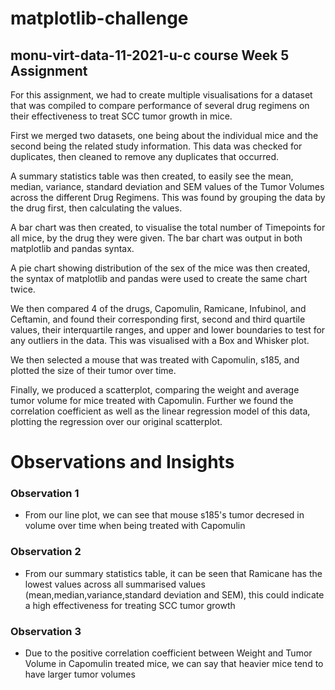 # matplotlib-challenge
## monu-virt-data-11-2021-u-c course Week 5 Assignment

For this assignment, we had to create multiple visualisations for a dataset that was compiled to compare performance of several drug regimens on their effectiveness to treat SCC tumor growth in mice.

First we merged two datasets, one being about the individual mice and the second being the related study information. This data was checked for duplicates, then cleaned to remove any duplicates that occurred.

A summary statistics table was then created, to easily see the mean, median, variance, standard deviation and SEM values of the Tumor Volumes across the different Drug Regimens. This was found by grouping the data by the drug first, then calculating the values.

A bar chart was then created, to visualise the total number of Timepoints for all mice, by the drug they were given. The bar chart was output in both matplotlib and pandas syntax.

A pie chart showing distribution of the sex of the mice was then created, the syntax of matplotlib and pandas were used to create the same chart twice.

We then compared 4 of the drugs, Capomulin, Ramicane, Infubinol, and Ceftamin, and found their corresponding first, second and third quartile values, their interquartile ranges, and upper and lower boundaries to test for any outliers in the data. This was visualised with a Box and Whisker plot.

We then selected a mouse that was treated with Capomulin, s185, and plotted the size of their tumor over time.

Finally, we produced a scatterplot, comparing the weight and average tumor volume for mice treated with Capomulin. Further we found the correlation coefficient as well as the linear regression model of this data, plotting the regression over our original scatterplot.

# Observations and Insights 

### Observation 1
 - From our line plot, we can see that mouse s185's tumor decresed in volume over time when being treated with Capomulin
 
### Observation 2
 - From our summary statistics table, it can be seen that Ramicane has the lowest values across all summarised values (mean,median,variance,standard deviation and SEM), this could indicate a high effectiveness for treating SCC tumor growth
 
### Observation 3
 - Due to the positive correlation coefficient between Weight and Tumor Volume in Capomulin treated mice, we can say that heavier mice tend to have larger tumor volumes
